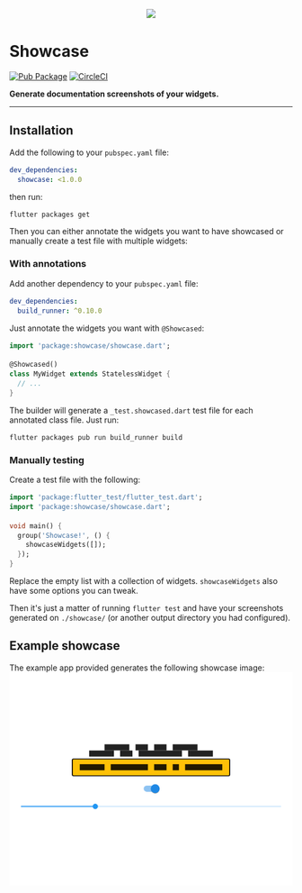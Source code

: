 <p align="center">
  <img src="https://user-images.githubusercontent.com/735858/46586739-1cddd400-ca59-11e8-9e61-42961d8a8b3b.gif" width="300">
  <h1><b>Showcase</b></h1>
</p>

<!-- Badges -->

[![Pub Package](https://img.shields.io/pub/v/showcase.svg)](https://pub.dartlang.org/packages/showcase)
[![CircleCI](https://circleci.com/gh/Igor1201/showcase/tree/master.svg?style=svg&circle-token=ea7145c55f42eb71149713dc604a911571022ff9)](https://circleci.com/gh/Igor1201/showcase/tree/master)

**Generate documentation screenshots of your widgets.**

---

## **Installation**
Add the following to your `pubspec.yaml` file:
```yaml
dev_dependencies:
  showcase: <1.0.0
```
then run:
```shell
flutter packages get
```

Then you can either annotate the widgets you want to have showcased or manually create a test file with multiple widgets:

### **With annotations**
Add another dependency to your `pubspec.yaml` file:
```yaml
dev_dependencies:
  build_runner: ^0.10.0
```

Just annotate the widgets you want with `@Showcased`:
```dart
import 'package:showcase/showcase.dart';

@Showcased()
class MyWidget extends StatelessWidget {
  // ...
}
```

The builder will generate a `_test.showcased.dart` test file for each annotated class file. Just run:
```shell
flutter packages pub run build_runner build
```

### **Manually testing**
Create a test file with the following:
```dart
import 'package:flutter_test/flutter_test.dart';
import 'package:showcase/showcase.dart';

void main() {
  group('Showcase!', () {
    showcaseWidgets([]);
  });
}
```

Replace the empty list with a collection of widgets. `showcaseWidgets` also have some options you can tweak.

Then it's just a matter of running `flutter test` and have your screenshots generated on `./showcase/` (or another output directory you had configured).

## **Example showcase**
The example app provided generates the following showcase image:
![](example/test/showcase/000_MyWidget.png)